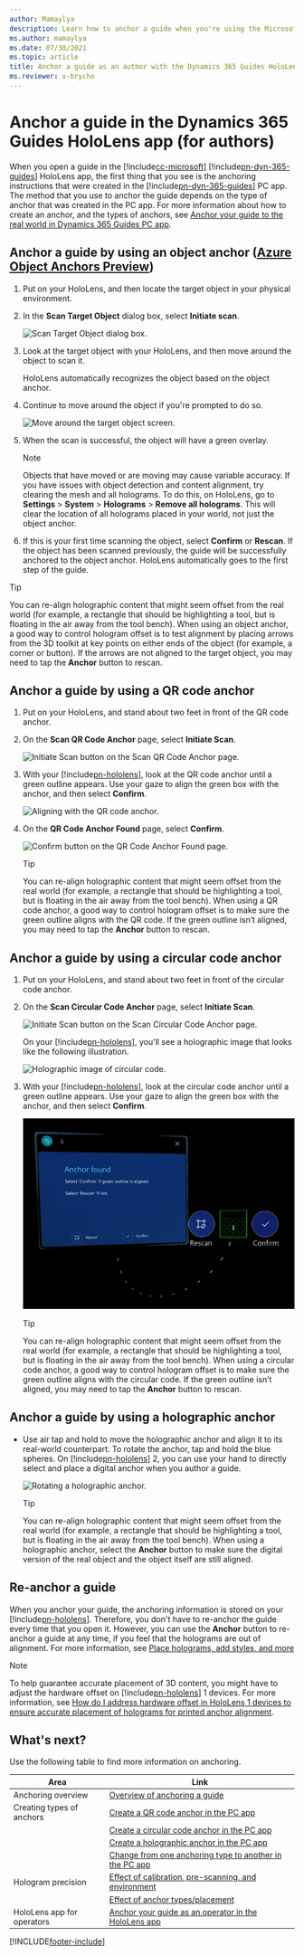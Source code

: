 ```yaml
---
author: Mamaylya
description: Learn how to anchor a guide when you're using the Microsoft Dynamics 365 Guides HoloLens app in Author mode.
ms.author: mamaylya
ms.date: 07/30/2021
ms.topic: article
title: Anchor a guide as an author with the Dynamics 365 Guides HoloLens app 
ms.reviewer: v-brycho
---
```


# Anchor a guide in the Dynamics 365 Guides HoloLens app (for authors)

When you open a guide in the [!include[cc-microsoft](../includes/cc-microsoft.md)] [!include[pn-dyn-365-guides](../includes/pn-dyn-365-guides.md)] HoloLens app, the first thing that you see is the anchoring instructions that were created in the [!include[pn-dyn-365-guides](../includes/pn-dyn-365-guides.md)] PC app. The method that you use to anchor the guide depends on the type of anchor that was created in the PC app. For more information about how to create an anchor, and the types of anchors, see [Anchor your guide to the real world in Dynamics 365 Guides PC app](anchor.md).

## Anchor a guide by using an object anchor ([Azure Object Anchors Preview](pc-app-anchor-azure-object.md))

1. Put on your HoloLens, and then locate the target object in your physical environment.

2. In the **Scan Target Object** dialog box, select **Initiate scan**.

     ![Scan Target Object dialog box.](media/AOA-scan-target-object.PNG "Scan Target Object dialog box")
 
3. Look at the target object with your HoloLens, and then move around the object to scan it. 

    HoloLens automatically recognizes the object based on the object anchor. 

4. Continue to move around the object if you're prompted to do so.

    ![Move around the target object screen.](media/AOA-move-around.PNG "Move around the target object screen") 
  
5. When the scan is successful, the object will have a green overlay.

    > [!NOTE]
    > Objects that have moved or are moving may cause variable accuracy. If you have issues with object detection and content alignment, try clearing the mesh and all holograms. To do this, on HoloLens, go to **Settings** > **System** > **Holograms** > **Remove all holograms**. This will clear the location of all holograms placed in your world, not just the object anchor.

6. If this is your first time scanning the object, select **Confirm** or **Rescan**. If the object has been scanned previously, the guide will be successfully anchored to the object anchor. HoloLens automatically goes to the first step of the guide. 

> [!TIP]
> You can re-align holographic content that might seem offset from the real world (for example, a rectangle that should be highlighting a tool, but is floating in the air away from the tool bench). When using an object anchor, a good way to control hologram offset is to test alignment by placing arrows from the 3D toolkit at key points on either ends of the object (for example, a corner or button). If the arrows are not aligned to the target object, you may need to tap the **Anchor** button to rescan. 
 
## Anchor a guide by using a QR code anchor

1. Put on your HoloLens, and stand about two feet in front of the QR code anchor.

2. On the **Scan QR Code Anchor** page, select **Initiate Scan**.

    ![Initiate Scan button on the Scan QR Code Anchor page.](media/qr-code-scan.PNG "Initiate Scan button on the Scan QR Code Anchor page")

3. With your [!include[pn-hololens](../includes/pn-hololens.md)], look at the QR code anchor until a green outline appears. Use your gaze to align the green box with the anchor, and then select **Confirm**.

    ![Aligning with the QR code anchor.](media/qr-code-green-outline.PNG "Aligning with the QR code anchor")

4. On the **QR Code Anchor Found** page, select **Confirm**.

    ![Confirm button on the QR Code Anchor Found page.](media/qr-code-confirm.PNG "Confirm button on the QR Code Anchor Found page")
    
    >[!TIP]
    >You can re-align holographic content that might seem offset from the real world (for example, a rectangle that should be highlighting a tool, but is floating in the air away from the tool bench). When using a QR code anchor, a good way to control hologram offset is to make sure the green outline aligns with the QR code. If the green outline isn’t aligned, you may need to tap the **Anchor** button to rescan. 

## Anchor a guide by using a circular code anchor

1. Put on your HoloLens, and stand about two feet in front of the circular code anchor.

2. On the **Scan Circular Code Anchor** page, select **Initiate Scan**.

    ![Initiate Scan button on the Scan Circular Code Anchor page.](media/circular-code-scan.PNG "Initiate Scan button on the Scan Circular Code Anchor page")

    On your [!include[pn-hololens](../includes/pn-hololens.md)], you'll see a holographic image that looks like the following illustration.

    ![Holographic image of circular code.](media/circular-code-hologram.PNG "Holographic image of circular code")

3. With your [!include[pn-hololens](../includes/pn-hololens.md)], look at the circular code anchor until a green outline appears. Use your gaze to align the green box with the anchor, and then select **Confirm**.

    ![Confirm button on the Anchor Found page.](media/circular-code-confirm.jpg "Confirm button on the Anchor Found page")
    
    >[!TIP]
    >You can re-align holographic content that might seem offset from the real world (for example, a rectangle that should be highlighting a tool, but is floating in the air away from the tool bench). When using a circular code anchor, a good way to control hologram offset is to make sure the green outline aligns with the circular code. If the green outline isn’t aligned, you may need to tap the **Anchor** button to rescan. 

## Anchor a guide by using a holographic anchor

- Use air tap and hold to move the holographic anchor and align it to its real-world counterpart. To rotate the anchor, tap and hold the blue spheres. On [!include[pn-hololens](../includes/pn-hololens.md)] 2, you can use your hand to directly select and place a digital anchor when you author a guide.

    ![Rotating a holographic anchor.](media/rotate-digital-anchor.PNG "Rotating a holographic anchor")

    >[!TIP]
    >You can re-align holographic content that might seem offset from the real world (for example, a rectangle that should be highlighting a tool, but is floating in the air away from the tool bench). When using a holographic anchor, select the **Anchor** button to make sure the digital version of the real object and the object itself are still aligned. 

## Re-anchor a guide

When you anchor your guide, the anchoring information is stored on your [!include[pn-hololens](../includes/pn-hololens.md)]. Therefore, you don't have to re-anchor the guide every time that you open it. However, you can use the **Anchor** button to re-anchor a guide at any time, if you feel that the holograms are out of alignment. For more information, see [Place holograms, add styles, and more](hololens-app-orientation.md)

> [!NOTE]
> To help guarantee accurate placement of 3D content, you might have to adjust the hardware offset on [!include[pn-hololens](../includes/pn-hololens.md)] 1 devices. For more information, see [How do I address hardware offset in HoloLens 1 devices to ensure accurate placement of holograms for printed anchor alignment](./known-issues.md).

## What's next?

Use the following table to find more information on anchoring.

|Area|Link|
|----------------------|------------------------------------------------------------------|
|Anchoring overview|[Overview of anchoring a guide](pc-app-anchor.md)|
|Creating types of anchors|[Create a QR code anchor in the PC app](pc-app-anchor-qr-code.md)|
||[Create a circular code anchor in the PC app](pc-app-anchor-circular-code.md)|
||[Create a holographic anchor in the PC app](pc-app-anchor-holographic.md)|
||[Change from one anchoring type to another in the PC app](pc-app-anchor-change-type.md)|
|Hologram precision|[Effect of calibration, pre-scanning, and environment](pc-app-anchor-improve-hologram-precision.md)|
||[Effect of anchor types/placement](pc-app-anchor-types-placement-precision.md)
|HoloLens app for operators|[Anchor your guide as an operator in the HoloLens app](operator-anchor.md)


[!INCLUDE[footer-include](../includes/footer-banner.md)]
